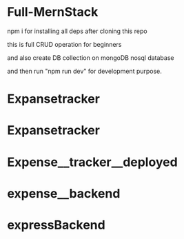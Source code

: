 # Full-MernStack

npm i for installing all deps after cloning this repo

this is full CRUD operation for beginners

and also create DB collection on mongoDB nosql database

and then run "npm run dev" for development purpose.
# Expansetracker
# Expansetracker
# Expense__tracker__deployed
# expense__backend
# expressBackend
